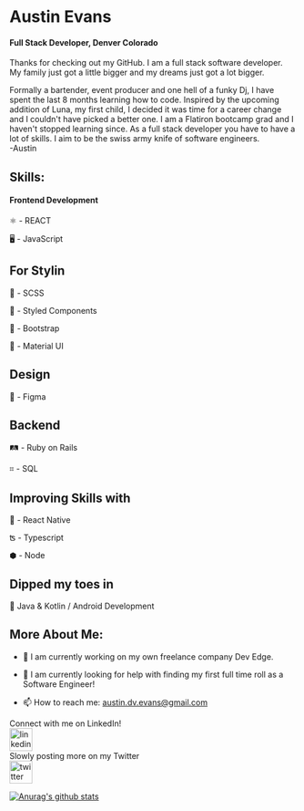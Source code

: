 # Austin Evans 
#### Full Stack Developer, Denver Colorado


Thanks for checking out my GitHub. I am a full stack software developer. My family just got a little bigger and my dreams just got a lot bigger.

Formally a bartender, event producer and one hell of a funky Dj, I have spent the last 8 months learning how to code. Inspired by the upcoming addition of Luna, my first child, I decided it was time for a career change and I couldn't have picked a better one. 
I am a Flatiron bootcamp grad and I haven't stopped learning since. As a full stack developer you have to have a lot of skills. I aim to be the swiss army knife of software engineers.  
-Austin

## Skills:

#### Frontend Development

⚛ - REACT 

🖥 - JavaScript


## For Stylin

🦩 - SCSS

💅 - Styled Components

👢 - Bootstrap 

🧱 - Material UI

## Design

🍥 - Figma


## Backend

🛤 - Ruby on Rails

⌗ - SQL


## Improving Skills with 

📱 - React Native

ʦ - Typescript

⬢ - Node

## Dipped my toes in

🤖 Java & Kotlin / Android Development


## More About Me:

- 🔭  I am currently working on my own freelance company Dev Edge. 

- 🤔  I am currently looking for help with finding my first full time roll as a Software Engineer!


- 📫  How to reach me: austin.dv.evans@gmail.com 

Connect with me on LinkedIn!  <br/>
[<img src='https://cdn.jsdelivr.net/npm/simple-icons@3.0.1/icons/linkedin.svg' alt='linkedin' height='40'>](https://www.linkedin.com/in/Austin-DV-Evans/)  
Slowly posting more on my Twitter   <br/>
[<img src='https://cdn.jsdelivr.net/npm/simple-icons@3.0.1/icons/twitter.svg' alt='twitter' height='40'>](https://twitter.com/@AustinDVEvans)  



[![Anurag's github stats](https://github-readme-stats.vercel.app/api?username=austin-dv-evans&show_icons=true&theme=react)](https://github.com/anuraghazra/github-readme-stats)

<!--
**Austin-dv-Evans/Austin-dv-Evans** is a ✨ _special_ ✨ repository because its `README.md` (this file) appears on your GitHub profile.

